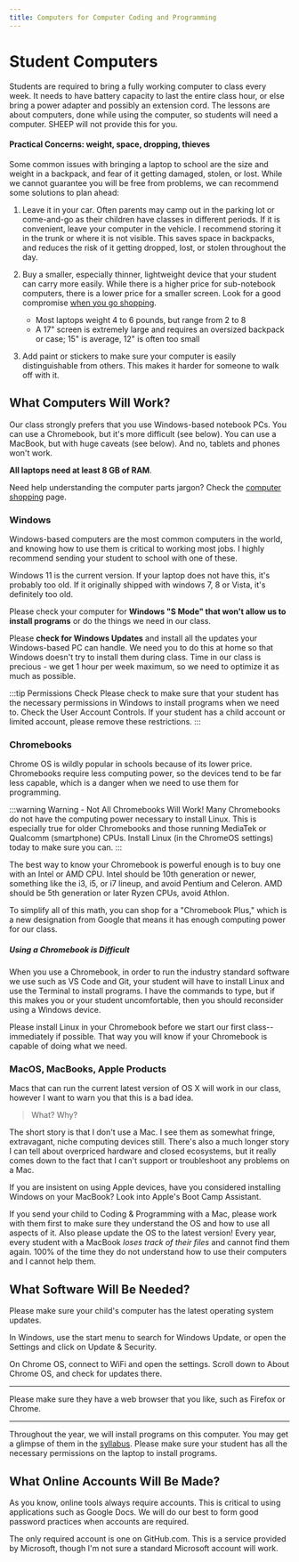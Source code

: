```yaml
---
title: Computers for Computer Coding and Programming
---
```


# Student Computers

Students are required to bring a fully working computer to class every week. It needs to have battery capacity to last the entire class hour, or else bring a power adapter and possibly an extension cord. The lessons are about computers, done while using the computer, so students will need a computer. SHEEP will not provide this for you.

#### Practical Concerns: weight, space, dropping, thieves

Some common issues with bringing a laptop to school are the size and weight in a backpack, and fear of it getting damaged, stolen, or lost. While we cannot guarantee you will be free from problems, we can recommend some solutions to plan ahead:

1. Leave it in your car. Often parents may camp out in the parking lot or come-and-go as their children have classes in different periods. If it is convenient, leave your computer in the vehicle. I recommend storing it in the trunk or where it is not visible. This saves space in backpacks, and reduces the risk of it getting dropped, lost, or stolen throughout the day.

2. Buy a smaller, especially thinner, lightweight device that your student can carry more easily. While there is a higher price for sub-notebook computers, there is a lower price for a smaller screen. Look for a good compromise [when you go shopping](computer-shopping).

   - Most laptops weight 4 to 6 pounds, but range from 2 to 8
   - A 17" screen is extremely large and requires an oversized backpack or case; 15" is average, 12" is often too small

3. Add paint or stickers to make sure your computer is easily distinguishable from others. This makes it harder for someone to walk off with it.

## What Computers Will Work?

Our class strongly prefers that you use Windows-based notebook PCs. You can use a Chromebook, but it's more difficult (see below). You can use a MacBook, but with huge caveats (see below). And no, tablets and phones won't work.

**All laptops need at least 8 GB of RAM**.

Need help understanding the computer parts jargon? Check the [computer shopping](computer-shopping) page.

### Windows

Windows-based computers are the most common computers in the world, and knowing how to use them is critical to working most jobs. I highly recommend sending your student to school with one of these.

Windows 11 is the current version. If your laptop does not have this, it's probably too old. If it originally shipped with windows 7, 8 or Vista, it's definitely too old.

Please check your computer for **Windows "S Mode" that won't allow us to install programs** or do the things we need in our class.

Please **check for Windows Updates** and install all the updates your Windows-based PC can handle. We need you to do this at home so that Windows doesn't try to install them during class. Time in our class is precious - we get 1 hour per week maximum, so we need to optimize it as much as possible.

:::tip Permissions Check
Please check to make sure that your student has the necessary permissions in Windows to install programs when we need to. Check the User Account Controls. If your student has a child account or limited account, please remove these restrictions.
:::

### Chromebooks

Chrome OS is wildly popular in schools because of its lower price. Chromebooks require less computing power, so the devices tend to be far less capable, which is a danger when we need to use them for programming.

:::warning Warning - Not All Chromebooks Will Work!
Many Chromebooks do not have the computing power necessary to install Linux. This is especially true for older Chromebooks and those running MediaTek or Qualcomm (smartphone) CPUs. Install Linux (in the ChromeOS settings) today to make sure you can.
:::

The best way to know your Chromebook is powerful enough is to buy one with an Intel or AMD CPU. Intel should be 10th generation or newer, something like the i3, i5, or i7 lineup, and avoid Pentium and Celeron. AMD should be 5th generation or later Ryzen CPUs, avoid Athlon.

To simplify all of this math, you can shop for a "Chromebook Plus," which is a new designation from Google that means it has enough computing power for our class.

##### Using a Chromebook is Difficult

When you use a Chromebook, in order to run the industry standard software we use such as VS Code and Git, your student will have to install Linux and use the Terminal to install programs. I have the commands to type, but if this makes you or your student uncomfortable, then you should reconsider using a Windows device.

Please install Linux in your Chromebook before we start our first class-- immediately if possible. That way you will know if your Chromebook is capable of doing what we need.

### MacOS, MacBooks, Apple Products

Macs that can run the current latest version of OS X will work in our class, however I want to warn you that this is a bad idea.

> What? Why?

The short story is that I don't use a Mac. I see them as somewhat fringe, extravagant, niche computing devices still. There's also a much longer story I can tell about overpriced hardware and closed ecosystems, but it really comes down to the fact that I can't support or troubleshoot any problems on a Mac.

If you are insistent on using Apple devices, have you considered installing Windows on your MacBook? Look into Apple's Boot Camp Assistant.

If you send your child to Coding & Programming with a Mac, please work with them first to make sure they understand the OS and how to use all aspects of it. Also please update the OS to the latest version! Every year, every student with a MacBook _loses track of their files_ and cannot find them again. 100% of the time they do not understand how to use their computers and I cannot help them.

## What Software Will Be Needed?

Please make sure your child's computer has the latest operating system updates.

In Windows, use the start menu to search for Windows Update, or open the Settings and click on Update & Security.

On Chrome OS, connect to WiFi and open the settings. Scroll down to About Chrome OS, and check for updates there.

---

Please make sure they have a web browser that you like, such as Firefox or Chrome.

---

Throughout the year, we will install programs on this computer. You may get a glimpse of them in the [syllabus](syllabus). Please make sure your student has all the necessary permissions on the laptop to install programs.

## What Online Accounts Will Be Made?

As you know, online tools always require accounts. This is critical to using applications such as Google Docs. We will do our best to form good password practices when accounts are required.

The only required account is one on GitHub.com. This is a service provided by Microsoft, though I'm not sure a standard Microsoft account will work.
